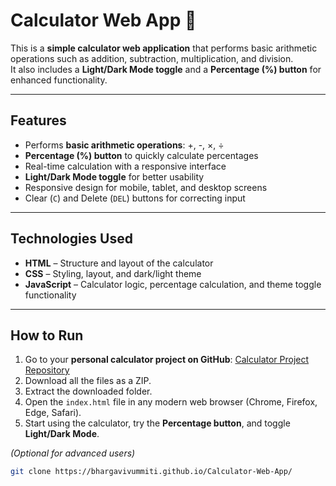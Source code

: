 # Calculator Web App 🧮

This is a **simple calculator web application** that performs basic arithmetic operations such as addition, subtraction, multiplication, and division.  
It also includes a **Light/Dark Mode toggle** and a **Percentage (%) button** for enhanced functionality.  

---

## Features
- Performs **basic arithmetic operations**: +, -, ×, ÷  
- **Percentage (%) button** to quickly calculate percentages  
- Real-time calculation with a responsive interface  
- **Light/Dark Mode toggle** for better usability  
- Responsive design for mobile, tablet, and desktop screens  
- Clear (`C`) and Delete (`DEL`) buttons for correcting input  

---

## Technologies Used
- **HTML** – Structure and layout of the calculator  
- **CSS** – Styling, layout, and dark/light theme  
- **JavaScript** – Calculator logic, percentage calculation, and theme toggle functionality  

---

## How to Run
1. Go to your **personal calculator project on GitHub**: [Calculator Project Repository](https://bhargavivummiti.github.io/Calculator-Web-App/)  
2. Download all the files as a ZIP.  
3. Extract the downloaded folder.  
4. Open the `index.html` file in any modern web browser (Chrome, Firefox, Edge, Safari).  
5. Start using the calculator, try the **Percentage button**, and toggle **Light/Dark Mode**.  

*(Optional for advanced users)*  
```bash
git clone https://bhargavivummiti.github.io/Calculator-Web-App/
